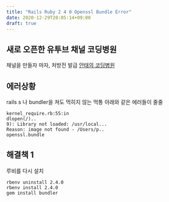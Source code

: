 ```yaml
---
title: "Rails Ruby 2 4 0 Openssl Bundle Error"
date: 2020-12-29T20:05:14+09:00
draft: true
---
```



## 새로 오픈한 유투브 채널 코딩병원

채널을 만들자 마자, 처방전 발급
[안태의 코딩병원](https://www.youtube.com/channel/UCk5P3qw9-Oy8l5fnxDF_CNA)

## 에러상황

rails s 나 bundler을 쳐도 먹히지 않는 먹통
아래와 같은 에러들이 줄줄

```
kernel_require.rb:55:in
dlopen(/)..
9): Library not loaded: /usr/local...
Reason: image not found - /Users/p..
openssl.bundle
```

## 해결책 1

루비를 다시 설치

```
rbenv uninstall 2.4.0
rbenv install 2.4.0
gem install bundler
```
